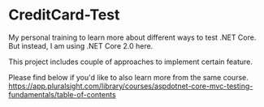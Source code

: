 # CreditCard-Test

My personal training to learn more about different ways to test .NET Core. But instead, I am using .NET Core 2.0 here.

This project includes couple of approaches to implement certain feature.

Please find below if you'd like to also learn more from the same course.<br />
https://app.pluralsight.com/library/courses/aspdotnet-core-mvc-testing-fundamentals/table-of-contents
